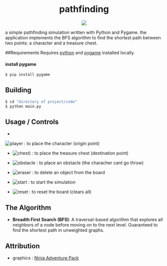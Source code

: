 <h1 align="center">pathfinding</h1>
<p align="center"><img src="https://github.com/t5avish/pathfinding/assets/96640086/f16e2df2-3382-4e5f-95cb-e033230592de" /></p>

a simple pathfinding simulation written with Python and Pygame.
the application implements the BFS algorithm to find the shortest path between two points: a character and a treasure chest.

##Requirements
Requires [python](https://www.python.org/downloads/) and [pygame](https://www.pygame.org/) installed locally.


#### install pygame

```bash
$ pip install pygame
```

## Building

```bash
$ cd "directory of project/code"
$ python main.py
```

## Usage / Controls
* 
![player](https://github.com/t5avish/pathfinding/assets/96640086/04de91da-3f1f-4eef-a855-2d4153107097) : to place the character (origin point)

* ![chest](https://github.com/t5avish/pathfinding/assets/96640086/20dcbb01-10dd-4f18-9b3c-2bd9445fedfe)) : to place the treasure chest (destination point)

* ![obstacle](https://github.com/t5avish/pathfinding/assets/96640086/28017897-a1fa-48d5-b607-3f6d72c80609) : to place an obstacle (the characher cant go throw)

* ![eraser](https://github.com/t5avish/pathfinding/assets/96640086/ec3811d5-982f-492d-a229-c6efd234aa39) : to delete an object from the board

* ![start](https://github.com/t5avish/pathfinding/assets/96640086/39da304e-7b4d-46c3-8a41-7a96e8ff02c2) : to start the simulation

* ![reset](https://github.com/t5avish/pathfinding/assets/96640086/8f689c84-5546-45cc-b6a4-9b3b97c18224) : to reset the board (clears all)

## The Algorithm

* **Breadth First Search (BFS)**: A traversal-based algorithm that explores all neighbors of a node before moving on to the next level. Guaranteed to find the shortest path in unweighted graphs.

## Attribution
* graphics : [Ninja Adventure Pack](https://pixel-boy.itch.io/ninja-adventure-asset-pack)
